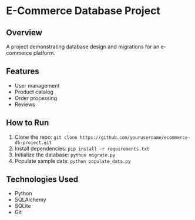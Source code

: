 # E-Commerce Database Project

## Overview
A project demonstrating database design and migrations for an e-commerce platform.

## Features
- User management
- Product catalog
- Order processing
- Reviews

## How to Run
1. Clone the repo: `git clone https://github.com/yourusername/ecommerce-db-project.git`
2. Install dependencies: `pip install -r requirements.txt`
3. Initialize the database: `python migrate.py`
4. Populate sample data: `python populate_data.py`

## Technologies Used
- Python
- SQLAlchemy
- SQLite
- Git
